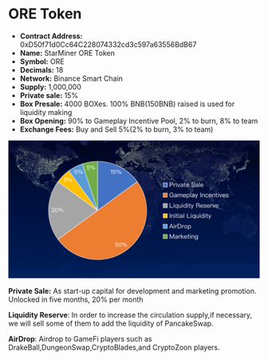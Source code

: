 # ORE Token

* **Contract Address:** 0xD50f71d0Cc64C228074332cd3c597a63556BdB67
* **Name:** StarMiner ORE Token
* **Symbol:** ORE
* **Decimals:** 18
* **Network:** Binance Smart Chain
* **Supply:** 1,000,000
* **Private sale:** 15%
* **Box Presale:** 4000 BOXes. 100% BNB\(150BNB\) raised is used for liquidity making
* **Box Opening:** 90% to Gameplay Incentive Pool, 2% to burn, 8% to team
* **Exchange Fees:** Buy and Sell 5%\(2% to burn, 3% to team\)

![](../.gitbook/assets/token-fen-bu-.png)

**Private Sale:** As start-up capital for development and marketing promotion. Unlocked in five months, 20% per month

**Liquidity Reserve**: In order to increase the circulation supply,if necessary, we will sell some of them to add the liquidity of PancakeSwap.

**AirDrop**: Airdrop to GameFi players such as DrakeBall,DungeonSwap,CryptoBlades,and CryptoZoon players.



